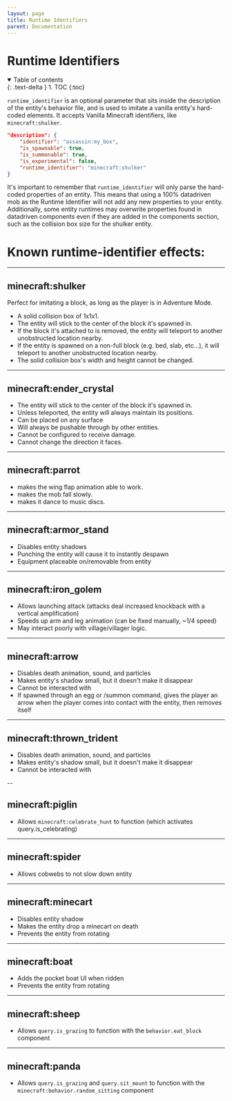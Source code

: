 ```yaml
---
layout: page
title: Runtime Identifiers
parent: Documentation
---
```


# Runtime Identifiers

<details id="toc" open markdown="block">
  <summary>
    Table of contents
  </summary>
  {: .text-delta }
1. TOC
{:toc}
</details>

`runtime_identifier` is an optional parameter that sits inside the description of the entity's behavior file, and is used to imitate a vanilla entity's hard-coded elements.
It accepts Vanilla Minecraft identifiers, like `minecraft:shulker`.

```json
"description": {
    "identifier": "assassin:my_box",
    "is_spawnable": true,
    "is_summonable": true,
    "is_experimental": false,
    "runtime_identifier": "minecraft:shulker"
}
```

It's important to remember that `runtime_identifier` will only parse the hard-coded properties of an entity. This means that using a 100% datadriven mob as the Runtime Identifier will not add any new properties to your entity. Additionally, some entity runtimes may overwrite properties found in datadriven components even if they are added in the components section, such as the collision box size for the shulker entity. 

# Known runtime-identifier effects:

---
## minecraft:shulker
Perfect for imitating a block, as long as the player is in Adventure Mode.

- A solid collision box of 1x1x1.
- The entity will stick to the center of the block it's spawned in.
- If the block it's attached to is removed, the entity will teleport to another unobstructed location nearby.
- If the entity is spawned on a non-full block (e.g. bed, slab, etc...), it will teleport to another unobstructed location nearby.
- The solid collision box's width and height cannot be changed.

---
## minecraft:ender_crystal
- The entity will stick to the center of the block it's spawned in.
- Unless teleported, the entity will always maintain its positions.
- Can be placed on any surface
- Will always be pushable through by other entities.
- Cannot be configured to receive damage.
- Cannot change the direction it faces.

---
## minecraft:parrot
 - makes the wing flap animation able to work.
 - makes the mob fall slowly.
 - makes it dance to music discs.

---
## minecraft:armor_stand
 - Disables entity shadows
 - Punching the entity will cause it to instantly despawn
 - Equipment placeable on/removable from entity

---
## minecraft:iron_golem
- Allows launching attack (attacks deal increased knockback with a vertical amplification)
- Speeds up arm and leg animation (can be fixed manually, ~1/4 speed)
- May interact poorly with village/villager logic.

---
## minecraft:arrow
- Disables death animation, sound, and particles
- Makes entity's shadow small, but it doesn't make it disappear
- Cannot be interacted with
- If spawned through an egg or /summon command, gives the player an arrow when the player comes into contact with the entity, then removes itself
 
---
## minecraft:thrown_trident
- Disables death animation, sound, and particles
- Makes entity's shadow small, but it doesn't make it disappear
- Cannot be interacted with

--
## minecraft:piglin
 - Allows `minecraft:celebrate_hunt` to function (which activates query.is_celebrating)

---

## minecraft:spider
 - Allows cobwebs to not slow down entity

---
## minecraft:minecart
 - Disables entity shadow
 - Makes the entity drop a minecart on death
 - Prevents the entity from rotating

---
## minecraft:boat
 - Adds the pocket boat UI when ridden
 - Prevents the entity from rotating

---
## minecraft:sheep
 - Allows `query.is_grazing` to function with the `behavior.eat_block` component
 
---
## minecraft:panda
 - Allows `query.is_grazing` and `query.sit_mount` to function with the `minecraft:behavior.random_sitting` component
